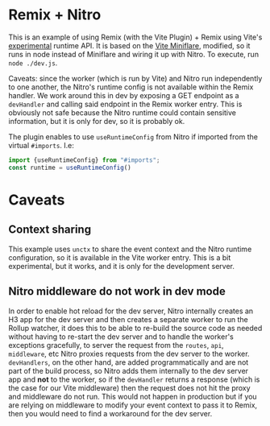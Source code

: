 # Remix + Nitro

This is an example of using Remix (with the Vite Plugin) + Remix using Vite's [experimental](https://vitejs.dev/guide/api-vite-runtime.html#vite-runtime-api)
runtime API. It is based on the [Vite Miniflare](https://github.com/hi-ogawa/vite-plugins/blob/main/packages/vite-node-miniflare), modified,
so it runs in node instead of Miniflare and wiring it up with Nitro. To execute, run `node ./dev.js`.

Caveats: since the worker (which is run by Vite) and Nitro run independently to one another, the Nitro's runtime
config is not available within the Remix handler. We work around this in dev by exposing a GET endpoint as a `devHandler`
and calling said endpoint in the Remix worker entry. This is obviously not safe because the Nitro runtime could contain
sensitive information, but it is only for dev, so it is probably ok.

The plugin enables to use `useRuntimeConfig` from Nitro if imported from the virtual `#imports`. I.e:

```typescript
import {useRuntimeConfig} from "#imports";
const runtime = useRuntimeConfig()
```

# Caveats
## Context sharing
This example uses `unctx` to share the event context and the Nitro runtime configuration, so it is available in the 
Vite worker entry. This is a bit experimental, but it works, and it is only for the development server.

## Nitro middleware do not work in dev mode
In order to enable hot reload for the dev server, Nitro internally creates an H3 app for the dev server and then creates
a separate worker to run the Rollup watcher, it does this to be able to re-build the source code as needed without having to re-start
the dev server and to handle the worker's exceptions gracefully, to server the request from the `routes`, `api`, `middleware`, etc
Nitro proxies requests from the dev server to the worker. `devHandlers`, on the other hand, are added programmatically and
are not part of the build process, so Nitro adds them internally to the dev server app and **not** to the worker, so if
the `devHandler` returns a response (which is the case for our Vite middleware) then the request does not hit the proxy
and middleware do not run. This would not happen in production but if you are relying on middleware to modify your
event context to pass it to Remix, then you would need to find a workaround for the dev server.